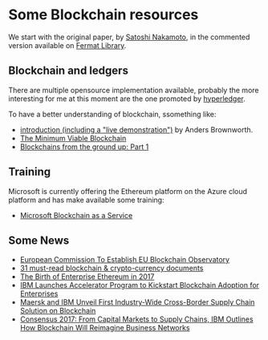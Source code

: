 # Some Blockchain resources

We start with the original paper, by [Satoshi Nakamoto](https://en.wikipedia.org/wiki/Satoshi_Nakamoto), in the commented version available on [Fermat Library](http://fermatslibrary.com/s/bitcoin). 

## Blockchain and ledgers
There are multiple opensource implementation available, probably the more interesting for me at this moment are the one promoted by [hyperledger](https://www.hyperledger.org/).

To have a better understanding of blockchain, ssomething like:
  
  - [introduction (including a "live demonstration")](https://anders.com/blockchain/) by Anders Brownworth.
  - [The Minimum Viable Blockchain](https://www.igvita.com/2014/05/05/minimum-viable-block-chain/)
  - [Blockchains from the ground up: Part 1](http://johnmathews.eu/blockchain-introduction.html)

## Training
Microsoft is currently offering the Ethereum platform on the Azure cloud platform and has make available some training:

  - [Microsoft Blockchain as a Service](https://mva.microsoft.com/en-us/training-courses/microsoft-blockchain-as-a-service-17104?l=aZrQbG3SD_3206218965)

## Some News
  - [European Commission To Establish EU Blockchain Observatory](https://www.cryptocoinsnews.com/european-commission-to-establish-eu-blockchain-observatory/)
  - [31 must-read blockchain & crypto-currency documents](https://bravenewcoin.com/news/31-must-read-blockchain-and-crypto-currency-documents/)
  - [The Birth of Enterprise Ethereum in 2017](https://media.consensys.net/the-birth-of-enterprise-ethereum-in-2017-ebe7f7abed92)
  - [IBM Launches Accelerator Program to Kickstart Blockchain Adoption for Enterprises](http://www-03.ibm.com/press/us/en/pressrelease/52399.wss)
  - [Maersk and IBM Unveil First Industry-Wide Cross-Border Supply Chain Solution on Blockchain](http://www-03.ibm.com/press/us/en/pressrelease/51712.wss)
  - [Consensus 2017: From Capital Markets to Supply Chains, IBM Outlines How Blockchain Will Reimagine Business Networks](http://www-03.ibm.com/press/us/en/pressrelease/52445.wss)
